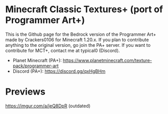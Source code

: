 # Minecraft Classic Textures+ (port of Programmer Art+)
This is the Github page for the Bedrock version of the Programmer Art+ made by Crackers0106 for Minecraft 1.20.x.
If you plan to contribute anything to the original version, go join the PA+ server. If you want to contribute for MCT+, contact me at typical0 (Discord).

+ Planet Minecraft (PA+): https://www.planetminecraft.com/texture-pack/programmer-art
+ Discord (PA+): https://discord.gg/qxHgBHm
# Previews
https://imgur.com/a/jeQ8DpR (outdated)
